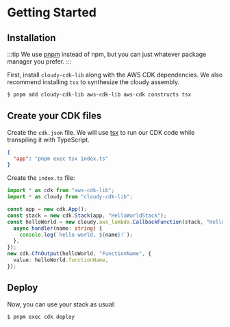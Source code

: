 # Getting Started

## Installation

:::tip
We use [pnpm](https://pnpm.io/) instead of npm, but you can just whatever package manager you prefer.
:::

First, install `cloudy-cdk-lib` along with the AWS CDK dependencies. We also recommend installing `tsx` to synthesize the cloudy assembly.

```bash
$ pnpm add cloudy-cdk-lib aws-cdk-lib aws-cdk constructs tsx
```

## Create your CDK files

Create the `cdk.json` file. We will use [tsx](https://github.com/esbuild-kit/tsx) to run our CDK code while transpiling it with TypeScript.

```json
{
  "app": "pnpm exec tsx index.ts"
}
```

Create the `index.ts` file:

```ts
import * as cdk from "aws-cdk-lib";
import * as cloudy from "cloudy-cdk-lib";

const app = new cdk.App();
const stack = new cdk.Stack(app, "HelloWorldStack");
const helloWorld = new cloudy.aws_lambda.CallbackFunction(stack, "HelloWorld", {
  async handler(name: string) {
    console.log(`hello world, ${name}!`);
  },
});
new cdk.CfnOutput(helloWorld, "FunctionName", {
  value: helloWorld.functionName,
});
```

## Deploy

Now, you can use your stack as usual:

```bash
$ pnpm exec cdk deploy
```
